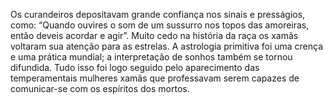 ﻿Os curandeiros depositavam grande confiança nos sinais e presságios, como: “Quando ouvires o som de um sussurro nos topos das amoreiras, então deveis acordar e agir”. Muito cedo na história da raça os xamãs voltaram sua atenção para as estrelas. A astrologia primitiva foi uma crença e uma prática mundial; a interpretação de sonhos também se tornou difundida. Tudo isso foi logo seguido pelo aparecimento das temperamentais mulheres xamãs que professavam serem capazes de comunicar-se com os espíritos dos mortos.